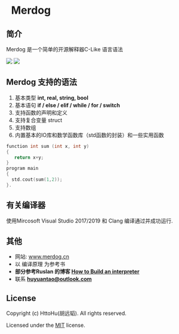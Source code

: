 
#   Merdog
## 简介
Merdog 是一个简单的开源解释器C-Like 语言语法

![](https://img.shields.io/badge/C--Like-interpreter-brightgreen)
![](https://img.shields.io/badge/merdog-easy%20to%20use-orange)

## Merdog 支持的语法
1. 基本类型 **int, real, string, bool**
2. 基本语句 **if / else / elif / while / for / switch**
3. 支持函数的声明和定义
4. 支持复合变量 struct
5. 支持数组
6. 内置基本的IO库和数学函数库（std函数的封装）和一些实用函数
```c++
function int sum (int x, int y)
{
   return x+y;
}
program main
{
  std.cout(sum(1,2));
}.
```

## 有关编译器
使用Mircosoft Visual Studio 2017/2019 和 Clang 编译通过并成功运行.

## 其他
* 网站: www.merdog.cn
* 以 编译原理 为参考书
* **部分参考Ruslan 的博客 [How to Build an interpreter](https://ruslanspivak.com/lsbasi-part1/)**
* 联系 **huyuantao@outlook.com**

## License

Copyright (c) HttoHu(胡远韬). All rights reserved.

Licensed under the [MIT](LICENSE) license.
